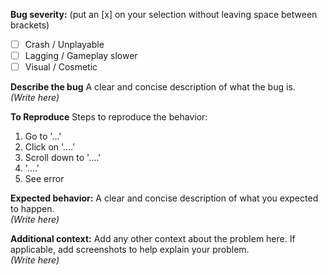 **Bug severity:** (put an [x] on your selection without leaving space between brackets)
- [ ] Crash / Unplayable
- [ ] Lagging / Gameplay slower
- [ ] Visual / Cosmetic

**Describe the bug**
A clear and concise description of what the bug is. <br />
_(Write here)_

**To Reproduce**
Steps to reproduce the behavior: 
1. Go to '...'
2. Click on '....'
3. Scroll down to '....'
4. '....'
5. See error

**Expected behavior:** A clear and concise description of what you expected to happen. <br />
_(Write here)_

**Additional context:** Add any other context about the problem here. If applicable, add screenshots to help explain your problem. <br />
_(Write here)_

